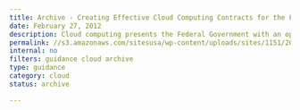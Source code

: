 ```yaml
---
title: Archive - Creating Effective Cloud Computing Contracts for the Federal Government
date: February 27, 2012
description: Cloud computing presents the Federal Government with an opportunity to transform its IT portfolio by giving agencies the ability to purchase a broad range of IT services in a utility-based model.
permalink: //s3.amazonaws.com/sitesusa/wp-content/uploads/sites/1151/2016/10/cloudbestpractices.pdf
internal: no
filters: guidance cloud archive
type: guidance
category: cloud
status: archive

---
```

